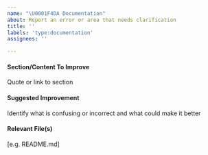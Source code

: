 ```yaml
---
name: "\U0001F4DA Documentation"
about: Report an error or area that needs clarification
title: ''
labels: 'type:documentation'
assignees: ''

---
```


<!-- Click "Preview" for a more readable version --

If you found an area that needs clarification, feel free to open a PR or list the section/content that could be improved below

⚠️👆 Feel free to refer to these instructions before submitting the issue 👆⚠️
-->

#### Section/Content To Improve
Quote or link to section

#### Suggested Improvement
Identify what is confusing or incorrect and what could make it better

#### Relevant File(s)
[e.g. README.md]
